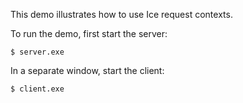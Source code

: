 This demo illustrates how to use Ice request contexts.

To run the demo, first start the server:
```
$ server.exe
```
In a separate window, start the client:
```
$ client.exe
```